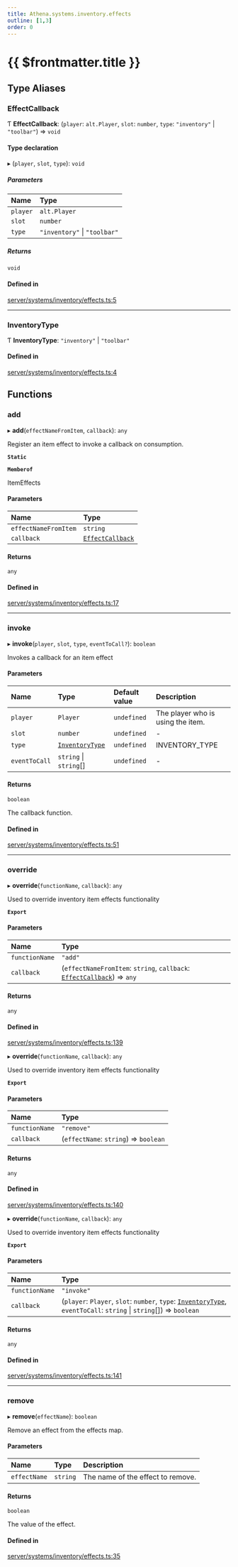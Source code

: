 ```yaml
---
title: Athena.systems.inventory.effects
outline: [1,3]
order: 0
---
```


# {{ $frontmatter.title }}


## Type Aliases

### EffectCallback

Ƭ **EffectCallback**: (`player`: `alt.Player`, `slot`: `number`, `type`: ``"inventory"`` \| ``"toolbar"``) => `void`

#### Type declaration

▸ (`player`, `slot`, `type`): `void`

##### Parameters

| Name | Type |
| :------ | :------ |
| `player` | `alt.Player` |
| `slot` | `number` |
| `type` | ``"inventory"`` \| ``"toolbar"`` |

##### Returns

`void`

#### Defined in

[server/systems/inventory/effects.ts:5](https://github.com/Stuyk/altv-athena/blob/627294b/src/core/server/systems/inventory/effects.ts#L5)

___

### InventoryType

Ƭ **InventoryType**: ``"inventory"`` \| ``"toolbar"``

#### Defined in

[server/systems/inventory/effects.ts:4](https://github.com/Stuyk/altv-athena/blob/627294b/src/core/server/systems/inventory/effects.ts#L4)

## Functions

### add

▸ **add**(`effectNameFromItem`, `callback`): `any`

Register an item effect to invoke a callback on consumption.

**`Static`**

**`Memberof`**

ItemEffects

#### Parameters

| Name | Type |
| :------ | :------ |
| `effectNameFromItem` | `string` |
| `callback` | [`EffectCallback`](server_systems_inventory_effects.md#EffectCallback) |

#### Returns

`any`

#### Defined in

[server/systems/inventory/effects.ts:17](https://github.com/Stuyk/altv-athena/blob/627294b/src/core/server/systems/inventory/effects.ts#L17)

___

### invoke

▸ **invoke**(`player`, `slot`, `type`, `eventToCall?`): `boolean`

Invokes a callback for an item effect

#### Parameters

| Name | Type | Default value | Description |
| :------ | :------ | :------ | :------ |
| `player` | `Player` | `undefined` | The player who is using the item. |
| `slot` | `number` | `undefined` | - |
| `type` | [`InventoryType`](server_systems_inventory_effects.md#InventoryType) | `undefined` | INVENTORY_TYPE |
| `eventToCall` | `string` \| `string`[] | `undefined` | - |

#### Returns

`boolean`

The callback function.

#### Defined in

[server/systems/inventory/effects.ts:51](https://github.com/Stuyk/altv-athena/blob/627294b/src/core/server/systems/inventory/effects.ts#L51)

___

### override

▸ **override**(`functionName`, `callback`): `any`

Used to override inventory item effects functionality

**`Export`**

#### Parameters

| Name | Type |
| :------ | :------ |
| `functionName` | ``"add"`` |
| `callback` | (`effectNameFromItem`: `string`, `callback`: [`EffectCallback`](server_systems_inventory_effects.md#EffectCallback)) => `any` |

#### Returns

`any`

#### Defined in

[server/systems/inventory/effects.ts:139](https://github.com/Stuyk/altv-athena/blob/627294b/src/core/server/systems/inventory/effects.ts#L139)

▸ **override**(`functionName`, `callback`): `any`

Used to override inventory item effects functionality

**`Export`**

#### Parameters

| Name | Type |
| :------ | :------ |
| `functionName` | ``"remove"`` |
| `callback` | (`effectName`: `string`) => `boolean` |

#### Returns

`any`

#### Defined in

[server/systems/inventory/effects.ts:140](https://github.com/Stuyk/altv-athena/blob/627294b/src/core/server/systems/inventory/effects.ts#L140)

▸ **override**(`functionName`, `callback`): `any`

Used to override inventory item effects functionality

**`Export`**

#### Parameters

| Name | Type |
| :------ | :------ |
| `functionName` | ``"invoke"`` |
| `callback` | (`player`: `Player`, `slot`: `number`, `type`: [`InventoryType`](server_systems_inventory_effects.md#InventoryType), `eventToCall`: `string` \| `string`[]) => `boolean` |

#### Returns

`any`

#### Defined in

[server/systems/inventory/effects.ts:141](https://github.com/Stuyk/altv-athena/blob/627294b/src/core/server/systems/inventory/effects.ts#L141)

___

### remove

▸ **remove**(`effectName`): `boolean`

Remove an effect from the effects map.

#### Parameters

| Name | Type | Description |
| :------ | :------ | :------ |
| `effectName` | `string` | The name of the effect to remove. |

#### Returns

`boolean`

The value of the effect.

#### Defined in

[server/systems/inventory/effects.ts:35](https://github.com/Stuyk/altv-athena/blob/627294b/src/core/server/systems/inventory/effects.ts#L35)
